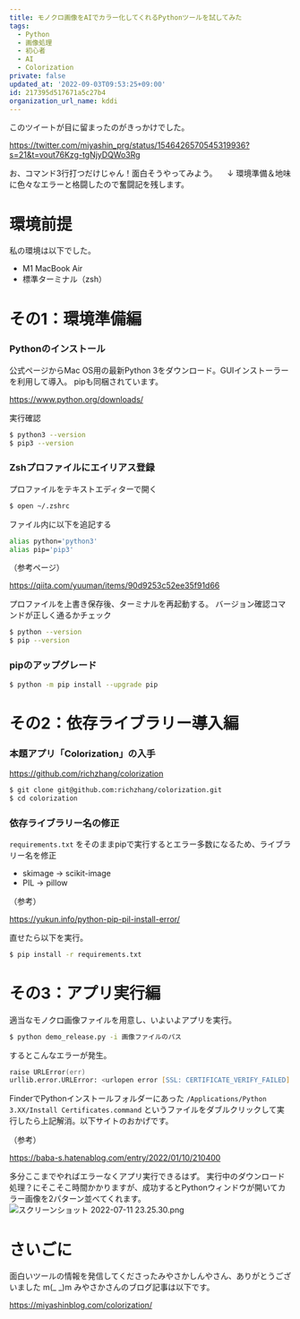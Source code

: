 ```yaml
---
title: モノクロ画像をAIでカラー化してくれるPythonツールを試してみた
tags:
  - Python
  - 画像処理
  - 初心者
  - AI
  - Colorization
private: false
updated_at: '2022-09-03T09:53:25+09:00'
id: 217395d517671a5c27b4
organization_url_name: kddi
---
```

このツイートが目に留まったのがきっかけでした。

https://twitter.com/miyashin_prg/status/1546426570545319936?s=21&t=vout76Kzg-tgNjyDQWo3Rg

お、コマンド3行打つだけじゃん！面白そうやってみよう。
　↓
環境準備＆地味に色々なエラーと格闘したので奮闘記を残します。


# 環境前提

私の環境は以下でした。

- M1 MacBook Air
- 標準ターミナル（zsh）


# その1：環境準備編

### Pythonのインストール

公式ページからMac OS用の最新Python 3をダウンロード。GUIインストーラーを利用して導入。
pipも同梱されています。

https://www.python.org/downloads/

実行確認

```zsh
$ python3 --version
$ pip3 --version
```


### Zshプロファイルにエイリアス登録

プロファイルをテキストエディターで開く

```zsh
$ open ~/.zshrc
```

ファイル内に以下を追記する

```zsh
alias python='python3'
alias pip='pip3'
```

（参考ページ）

https://qiita.com/yuuman/items/90d9253c52ee35f91d66

プロファイルを上書き保存後、ターミナルを再起動する。
バージョン確認コマンドが正しく通るかチェック

```zsh
$ python --version
$ pip --version
```

### pipのアップグレード

```zsh
$ python -m pip install --upgrade pip
```


# その2：依存ライブラリー導入編

### 本題アプリ「Colorization」の入手

https://github.com/richzhang/colorization

```zsh
$ git clone git@github.com:richzhang/colorization.git
$ cd colorization
```


### 依存ライブラリー名の修正

`requirements.txt` をそのままpipで実行するとエラー多数になるため、ライブラリー名を修正

- skimage → scikit-image
- PIL → pillow

（参考）

https://yukun.info/python-pip-pil-install-error/

直せたら以下を実行。

```zsh
$ pip install -r requirements.txt
```


# その3：アプリ実行編

適当なモノクロ画像ファイルを用意し、いよいよアプリを実行。

```zsh
$ python demo_release.py -i 画像ファイルのパス
```

するとこんなエラーが発生。

```zsh
raise URLError(err)
urllib.error.URLError: <urlopen error [SSL: CERTIFICATE_VERIFY_FAILED] certificate verify failed: unable to get local issuer certificate (_ssl.c:997)>
```

FinderでPythonインストールフォルダーにあった `/Applications/Python 3.XX/Install Certificates.command` というファイルをダブルクリックして実行したら上記解消。以下サイトのおかげです。

（参考）

https://baba-s.hatenablog.com/entry/2022/01/10/210400

多分ここまでやればエラーなくアプリ実行できるはず。
実行中のダウンロード処理？にそこそこ時間かかりますが、成功するとPythonウィンドウが開いてカラー画像を2パターン並べてくれます。
![スクリーンショット 2022-07-11 23.25.30.png](https://qiita-image-store.s3.ap-northeast-1.amazonaws.com/0/1633856/4ec2159d-28e5-5fee-8a9a-d2af0c37416e.png)


# さいごに

面白いツールの情報を発信してくださったみやさかしんやさん、ありがとうございました m(_ _)m
みやさかさんのブログ記事は以下です。

https://miyashinblog.com/colorization/
